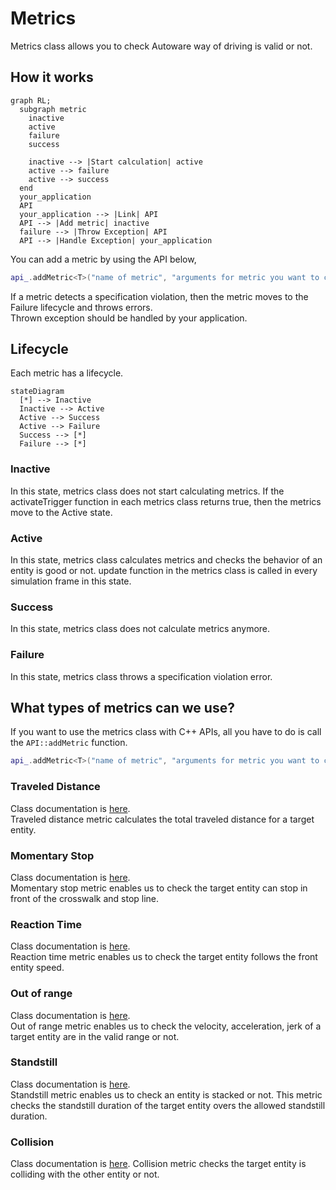 # Metrics

Metrics class allows you to check Autoware way of driving is valid or not.

## How it works

```mermaid
graph RL;
  subgraph metric
    inactive
    active
    failure
    success

    inactive --> |Start calculation| active
    active --> failure
    active --> success
  end
  your_application
  API
  your_application --> |Link| API
  API --> |Add metric| inactive
  failure --> |Throw Exception| API
  API --> |Handle Exception| your_application
```

You can add a metric by using the API below,

```C++
api_.addMetric<T>("name of metric", "arguments for metric you want to check" ...);
```

If a metric detects a specification violation, then the metric moves to the Failure lifecycle and throws errors.  
Thrown exception should be handled by your application.

## Lifecycle

Each metric has a lifecycle.

```mermaid
stateDiagram
  [*] --> Inactive
  Inactive --> Active
  Active --> Success
  Active --> Failure
  Success --> [*]
  Failure --> [*]
```

### Inactive

In this state, metrics class does not start calculating metrics.
If the activateTrigger function in each metrics class returns true, then the metrics move to the Active state.

### Active

In this state, metrics class calculates metrics and checks the behavior of an entity is good or not.
update function in the metrics class is called in every simulation frame in this state.

### Success

In this state, metrics class does not calculate metrics anymore.

### Failure

In this state, metrics class throws a specification violation error.

## What types of metrics can we use?

If you want to use the metrics class with C++ APIs, all you have to do is call the `API::addMetric` function.

```C++
api_.addMetric<T>("name of metric", "arguments for metric you want to check" ...);
```

### Traveled Distance

Class documentation is [here](https://tier4.github.io/scenario_simulator_v2/package/traffic_simulator/markdown/Classes/classmetrics_1_1TraveledDistanceMetric/#public-functions).  
Traveled distance metric calculates the total traveled distance for a target entity.

### Momentary Stop

Class documentation is [here](https://tier4.github.io/scenario_simulator_v2/package/traffic_simulator/markdown/Classes/classmetrics_1_1MomentaryStopMetric/).  
Momentary stop metric enables us to check the target entity can stop in front of the crosswalk and stop line.

### Reaction Time

Class documentation is [here](https://tier4.github.io/scenario_simulator_v2/package/traffic_simulator/markdown/Classes/classmetrics_1_1ReactionTimeMetric/).  
Reaction time metric enables us to check the target entity follows the front entity speed.

### Out of range

Class documentation is [here](https://tier4.github.io/scenario_simulator_v2/package/traffic_simulator/markdown/Classes/classmetrics_1_1OutOfRangeMetric/).  
Out of range metric enables us to check the velocity, acceleration, jerk of a target entity are in the valid range or not.

### Standstill

Class documentation is [here](https://tier4.github.io/scenario_simulator_v2/package/traffic_simulator/markdown/Classes/classmetrics_1_1StandstillMetric/).  
Standstill metric enables us to check an entity is stacked or not.
This metric checks the standstill duration of the target entity overs the allowed standstill duration.

### Collision

Class documentation is [here](https://tier4.github.io/scenario_simulator_v2/package/traffic_simulator/markdown/Classes/classmetrics_1_1CollisionMetric/).
Collision metric checks the target entity is colliding with the other entity or not.
